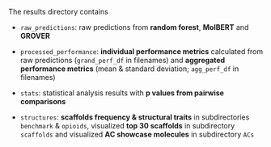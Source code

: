 The results directory contains 

* `raw_predictions`: raw predictions from **random forest**, **MolBERT** and **GROVER** 

* `processed_performance`: **individual performance metrics** calculated from raw predictions (`grand_perf_df` in filenames) and **aggregated performance metrics** (mean & standard deviation; `agg_perf_df` in filenames)

* `stats`: statistical analysis results with **p values from pairwise comparisons**

* `structures`: **scaffolds frequency & structural traits** in subdirectories `benchmark` & `opioids`, visualized **top 30 scaffolds** in subdirectory `scaffolds` and visualized **AC showcase molecules** in subdirectory `ACs`